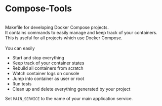 <h1>Compose-Tools</h1>
<br>
Makefile for developing Docker Compose projects.<br>
It contains commands to easily manage and keep track of your containers.
This is useful for all projects which use Docker Compose.
<br><br>
You can easily <br>
<ul>
 <li>Start and stop everything</li>
 <li>Keep track of your container states</li>
 <li>Rebuild all containers from scratch</li>
 <li>Watch container logs on console</li>
 <li>Jump into container as user or root</li>
 <li>Run tests</li>
 <li>Clean up and delete everything generated by your project</li>
</ul>

Set `MAIN_SERVICE` to the name of your main application service.
